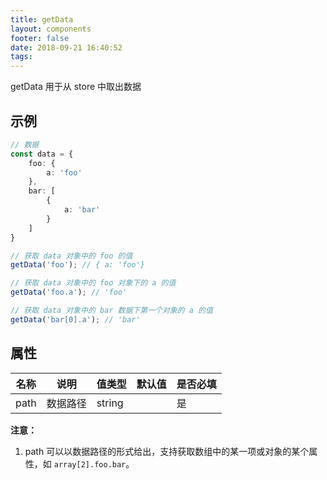 ```yaml
---
title: getData
layout: components
footer: false
date: 2018-09-21 16:40:52
tags:
---
```


getData 用于从 store 中取出数据

## 示例

```ts
// 数据
const data = {
    foo: {
        a: 'foo'
    },
    bar: [
        {
            a: 'bar'
        }
    ]
}

// 获取 data 对象中的 foo 的值
getData('foo'); // { a: 'foo'}

// 获取 data 对象中的 foo 对象下的 a 的值
getData('foo.a'); // 'foo'

// 获取 data 对象中的 bar 数据下第一个对象的 a 的值
getData('bar[0].a'); // 'bar'

```

## 属性

| 名称 | 说明 | 值类型 | 默认值 | 是否必填 |
| ---- | ---- | ------ | ------ | -------- |
| path | 数据路径 | string |        | 是       |

**注意：**

1. path 可以以数据路径的形式给出，支持获取数组中的某一项或对象的某个属性，如 `array[2].foo.bar`。
